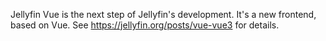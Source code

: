 Jellyfin Vue is the next step of Jellyfin's development. It's a new frontend, based on Vue. See https://jellyfin.org/posts/vue-vue3 for details.
